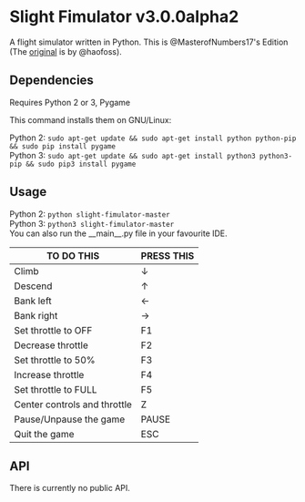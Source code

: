 # Slight Fimulator v3.0.0alpha2
A flight simulator written in Python.
This is @MasterofNumbers17's Edition (The [original](https://github.com/haofoss/slight-fimulator) is by @haofoss).

## Dependencies
Requires Python 2 or 3, Pygame

This command installs them on GNU/Linux:

Python 2: `sudo apt-get update && sudo apt-get install python python-pip && sudo pip install pygame`  
Python 3: `sudo apt-get update && sudo apt-get install python3 python3-pip && sudo pip3 install pygame`

## Usage

Python 2: `python slight-fimulator-master`  
Python 3: `python3 slight-fimulator-master`  
You can also run the \_\_main\_\_.py file in your favourite IDE.

| TO DO THIS                   | PRESS THIS     |
|------------------------------|----------------|
| Climb                        | ↓              |
| Descend                      | ↑              |
| Bank left                    | ←              |
| Bank right                   | →              |
| Set throttle to OFF          | F1             |
| Decrease throttle            | F2             |
| Set throttle to 50%          | F3             |
| Increase throttle            | F4             |
| Set throttle to FULL         | F5             |
| Center controls and throttle | Z              |
| Pause/Unpause the game       | PAUSE          |
| Quit the game                | ESC            |

## API

There is currently no public API.
